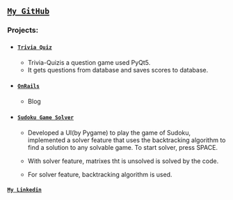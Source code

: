 


## [**`My GitHub`**](https://github.com/abdullahkavakli)

### Projects:

- #### [`Trivia Quiz`](https://github.com/abdullahkavakli/Trivia-Quiz)
    - Trivia-Quizis a question game used PyQt5.  
    - It gets questions from database and saves scores to database.

- #### [`OnRails`](https://github.com/abdullahkavakli/data-structures)
    -  Blog
- #### [`Sudoku Game Solver`](https://github.com/abdullahkavakli/data-structures)
    - Developed a UI(by Pygame) to play the game of Sudoku, implemented a solver feature that uses the backtracking algorithm to find a solution to any solvable game. To start solver, press SPACE.

    - With solver feature, matrixes tht is unsolved is solved by the code.

    - For solver feature, backtracking algorithm is used.
    
#### [**`My Linkedin`**](https://www.linkedin.com/in/abdullahkavakli/)


